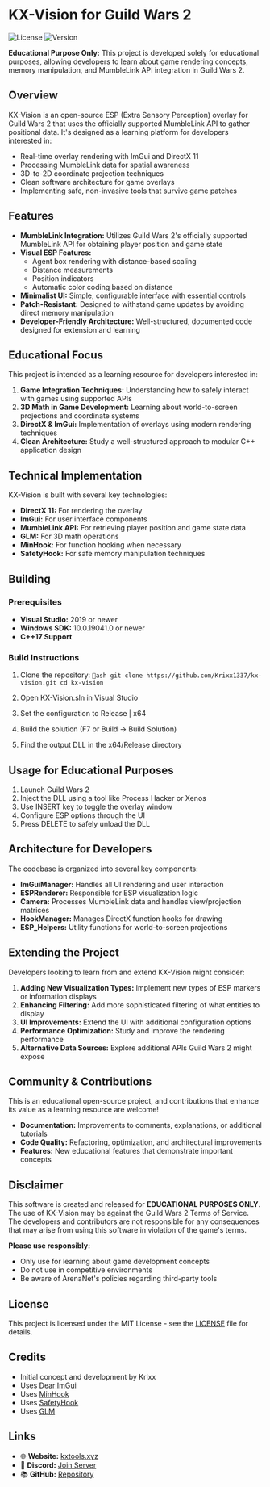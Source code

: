 # KX-Vision for Guild Wars 2

![License](https://img.shields.io/badge/license-MIT-blue.svg)
![Version](https://img.shields.io/badge/version-0.1-green.svg)

**Educational Purpose Only:** This project is developed solely for educational purposes, allowing developers to learn about game rendering concepts, memory manipulation, and MumbleLink API integration in Guild Wars 2.

## Overview

KX-Vision is an open-source ESP (Extra Sensory Perception) overlay for Guild Wars 2 that uses the officially supported MumbleLink API to gather positional data. It's designed as a learning platform for developers interested in:

- Real-time overlay rendering with ImGui and DirectX 11
- Processing MumbleLink data for spatial awareness
- 3D-to-2D coordinate projection techniques
- Clean software architecture for game overlays
- Implementing safe, non-invasive tools that survive game patches

## Features

- **MumbleLink Integration:** Utilizes Guild Wars 2's officially supported MumbleLink API for obtaining player position and game state
- **Visual ESP Features:**
  - Agent box rendering with distance-based scaling
  - Distance measurements
  - Position indicators
  - Automatic color coding based on distance
- **Minimalist UI:** Simple, configurable interface with essential controls
- **Patch-Resistant:** Designed to withstand game updates by avoiding direct memory manipulation
- **Developer-Friendly Architecture:** Well-structured, documented code designed for extension and learning

## Educational Focus

This project is intended as a learning resource for developers interested in:

1. **Game Integration Techniques:** Understanding how to safely interact with games using supported APIs
2. **3D Math in Game Development:** Learning about world-to-screen projections and coordinate systems
3. **DirectX & ImGui:** Implementation of overlays using modern rendering techniques
4. **Clean Architecture:** Study a well-structured approach to modular C++ application design

## Technical Implementation

KX-Vision is built with several key technologies:

- **DirectX 11:** For rendering the overlay
- **ImGui:** For user interface components
- **MumbleLink API:** For retrieving player position and game state data
- **GLM:** For 3D math operations
- **MinHook:** For function hooking when necessary
- **SafetyHook:** For safe memory manipulation techniques

## Building

### Prerequisites

- **Visual Studio:** 2019 or newer
- **Windows SDK:** 10.0.19041.0 or newer
- **C++17 Support**

### Build Instructions

1. Clone the repository:
   `ash
   git clone https://github.com/Krixx1337/kx-vision.git
   cd kx-vision
   `

2. Open KX-Vision.sln in Visual Studio

3. Set the configuration to Release | x64

4. Build the solution (F7 or Build → Build Solution)

5. Find the output DLL in the x64/Release directory

## Usage for Educational Purposes

1. Launch Guild Wars 2
2. Inject the DLL using a tool like Process Hacker or Xenos
3. Use INSERT key to toggle the overlay window
4. Configure ESP options through the UI
5. Press DELETE to safely unload the DLL

## Architecture for Developers

The codebase is organized into several key components:

- **ImGuiManager:** Handles all UI rendering and user interaction
- **ESPRenderer:** Responsible for ESP visualization logic
- **Camera:** Processes MumbleLink data and handles view/projection matrices
- **HookManager:** Manages DirectX function hooks for drawing
- **ESP_Helpers:** Utility functions for world-to-screen projections

## Extending the Project

Developers looking to learn from and extend KX-Vision might consider:

1. **Adding New Visualization Types:** Implement new types of ESP markers or information displays
2. **Enhancing Filtering:** Add more sophisticated filtering of what entities to display
3. **UI Improvements:** Extend the UI with additional configuration options
4. **Performance Optimization:** Study and improve the rendering performance
5. **Alternative Data Sources:** Explore additional APIs Guild Wars 2 might expose

## Community & Contributions

This is an educational open-source project, and contributions that enhance its value as a learning resource are welcome!

- **Documentation:** Improvements to comments, explanations, or additional tutorials
- **Code Quality:** Refactoring, optimization, and architectural improvements
- **Features:** New educational features that demonstrate important concepts

## Disclaimer

This software is created and released for **EDUCATIONAL PURPOSES ONLY**. The use of KX-Vision may be against the Guild Wars 2 Terms of Service. The developers and contributors are not responsible for any consequences that may arise from using this software in violation of the game's terms.

**Please use responsibly:**
- Only use for learning about game development concepts
- Do not use in competitive environments
- Be aware of ArenaNet's policies regarding third-party tools

## License

This project is licensed under the MIT License - see the [LICENSE](LICENSE) file for details.

## Credits

- Initial concept and development by Krixx
- Uses [Dear ImGui](https://github.com/ocornut/imgui)
- Uses [MinHook](https://github.com/TsudaKageyu/minhook)
- Uses [SafetyHook](https://github.com/cursey/safetyhook)
- Uses [GLM](https://github.com/g-truc/glm)

## Links

- 🌐 **Website:** [kxtools.xyz](https://kxtools.xyz)
- 💬 **Discord:** [Join Server](https://discord.gg/z92rnB4kHm)
- 📚 **GitHub:** [Repository](https://github.com/Krixx1337/kx-vision)
